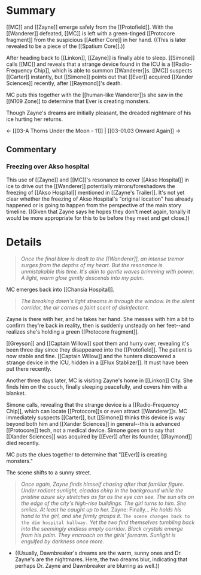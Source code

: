 # Summary
[[MC]] and [[Zayne]] emerge safely from the [[Protofield]]. With the [[Wanderer]] defeated, [[MC]] is left with a green-tinged [[Protocore fragment]] from the suspicious [[Aether Core]] in her hand. ((This is later revealed to be a piece of the [[Spatium Core]].))

After heading back to [[Linkon]], [[Zayne]] is finally able to sleep. [[Simone]] calls [[MC]] and reveals that a strange device found in the ICU is a [[Radio-Frequency Chip]], which is able to summon [[Wanderer]]s. [[MC]] suspects [[Carter]] instantly, but [[Simone]] points out that [[Ever]] acquired [[Xander Sciences]] recently, after [[Raymond]]'s death.

MC puts this together with the [[human-like Wanderer]]s she saw in the [[N109 Zone]] to determine that Ever is creating monsters.

Though Zayne's dreams are initially pleasant, the dreaded nightmare of his ice hurting her returns.

← [[03-A Thorns Under the Moon - 11]] | [[03-01.03 Onward Again]] →

## Commentary

### Freezing over Akso hospital
This use of [[Zayne]] and [[MC]]'s resonance to cover [[Akso Hospital]] in ice to drive out the [[Wanderer]] potentially mirrors/foreshadows the freezing of [[Akso Hospital]] mentioned in [[Zayne's Trailer]]. It's not yet clear whether the freezing of Akso Hospital's "original location" has already happened or is going to happen from the perspective of the main story timeline. ((Given that Zayne says he hopes they don't meet again, tonally it would be more appropriate for this to be before they meet and get close.))
# Details

> *Once the final blow is dealt to the [[Wanderer]], an intense tremor surges from the depths of my heart. But the resonance is unmistakable this time. It's akin to gentle waves brimming with power.
> A light, warm glow gently descends into my palm.*

MC emerges back into [[Chansia Hospital]].
> *The breaking dawn's light streams in through the window. In the silent corridor, the air carries a faint scent of disinfectant.*

Zayne is there with her, and he takes her hand. She messes with him a bit to confirm they're back in reality, then is suddenly unsteady on her feet--and realizes she's holding a green [[Protocore fragment]].

[[Greyson]] and [[Captain Willow]] spot them and hurry over, revealing it's been three day since they disappeared into the [[Protofield]]. The patient is now stable and fine. [[Captain Willow]] and the hunters discovered a strange device in the ICU, hidden in a [[Flux Stablizer]]. It must have been put there recently. 

Another three days later, MC is visiting Zayne's home in [[Linkon]] City. She finds him on the couch, finally sleeping peacefully, and covers him with a blanket.

Simone calls, revealing that the strange device is a [[Radio-Frequency Chip]], which can locate [[Protocore]]s or even attract [[Wanderer]]s. MC immediately suspects [[Carter]], but [[Simone]] thinks this device is way beyond both him and [[Xander Sciences]] in general--this is advanced [[Protocore]] tech, not a medical device. Simone goes on to say that [[Xander Sciences]] was acquired by [[Ever]] after its founder, [[Raymond]] died recently.

MC puts the clues together to determine that "[[Ever]] is creating monsters."

The scene shifts to a sunny street.
> *Once again, Zayne finds himself chasing after that familiar figure.*
> *Under radiant sunlight, cicadas chirp in the background while the pristine azure sky stretches as far as the eye can see. The sun sits on the edge of the city's high-rise buildings.*
> *The girl turns to him. She smiles. At least he caught up to her.*
> Zayne: Finally...
> *He holds his hand to the girl, and she firmly grasps it.*
> `The scene changes back to the dim hospital hallway.`
> *Yet the two find themselves tumbling back into the seemingly endless empty corridor.
> Black crystals emerge from his palm. They encroach on the girls' forearm. Sunlight is engulfed by darkness once more.*
* ((Usually, Dawnbreaker's dreams are the warm, sunny ones and Dr. Zayne's are the nightmares. Here, the two dreams blur, indicating that perhaps Dr. Zayne and Dawnbreaker are blurring as well.))
